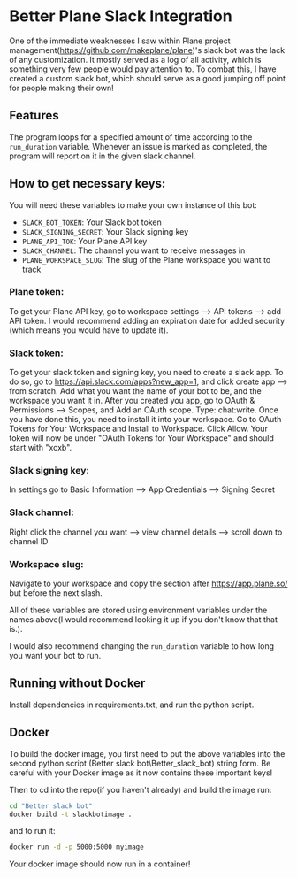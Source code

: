 # Better Plane Slack Integration		
 One of the immediate weaknesses I saw within Plane project management(https://github.com/makeplane/plane)'s slack bot was the lack of any customization. It mostly served as a log of all activity, which is something very few people would pay attention to. To combat this, I have created a custom slack bot, which should serve as a good jumping off point for people making their own! 
## Features
The program loops for a specified amount of time according to the `run_duration` variable. Whenever an issue is marked as completed, the program will report on it in the given slack channel.
## How to get necessary keys:
You will need these variables to make your own instance of this bot:
 - `SLACK_BOT_TOKEN`: Your Slack bot token
 - `SLACK_SIGNING_SECRET`: Your Slack signing key
 - `PLANE_API_TOK`: Your Plane API key
 - `SLACK_CHANNEL`: The channel you want to receive messages in
 - `PLANE_WORKSPACE_SLUG`: The slug of the Plane workspace you want to track
### Plane token:
To get your Plane API key, go to workspace settings --> API tokens --> add API token. I would recommend adding an expiration date for added security (which means you would have to update it).
### Slack token:
To get your slack token and signing key, you need to create a slack app. To do so, go to https://api.slack.com/apps?new_app=1, and click create app --> from scratch. Add what you want the name of your bot to be, and the workspace you want it in. After you created you app, go to OAuth & Permissions --> Scopes, and Add an OAuth scope. Type: chat:write. Once you have done this, you need to install it into your workspace. Go to OAuth Tokens for Your Workspace and Install to Workspace. Click Allow. Your token will now be under "OAuth Tokens for Your Workspace" and should start with "xoxb".
### Slack signing key:
In settings go to Basic Information --> App Credentials --> Signing Secret
### Slack channel:
Right click the channel you want --> view channel details --> scroll down to channel ID
### Workspace slug:
Navigate to your workspace and copy the section after https://app.plane.so/ but before the next slash.


All of these variables are stored using environment variables under the names above(I would recommend looking it up if you don't know that that is.). 

I would also recommend changing the `run_duration` variable to how long you want your bot to run.

## Running without Docker
Install dependencies in requirements.txt, and run the python script. 
## Docker 
 To build the docker image, you first need to put the above variables into the second python script (Better slack bot\Better_slack_bot) string form. Be careful with your Docker image as it now contains these important keys!

 Then to cd into the repo(if you haven't already) and build the image run: 
```bash
cd "Better slack bot"
docker build -t slackbotimage .
```
and to run it:
```bash
docker run -d -p 5000:5000 myimage
```
Your docker image should now run in a container!
